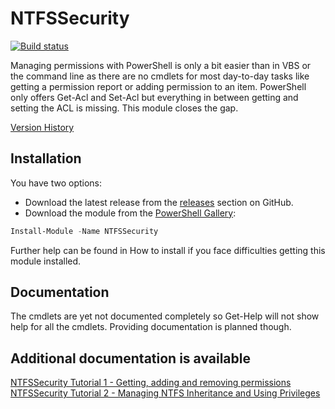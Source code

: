 # NTFSSecurity

[![Build status](https://ci.appveyor.com/api/projects/status/2gfb58t9qh655b8x?svg=true)](https://ci.appveyor.com/project/Sup3rlativ3/ntfssecurity)

Managing permissions with PowerShell is only a bit easier than in VBS or the command line as there are no cmdlets for most day-to-day tasks like getting a permission report or adding permission to an item. PowerShell only offers Get-Acl and Set-Acl but everything in between getting and setting the ACL is missing. This module closes the gap.

[Version History](https://github.com/raandree/NTFSSecurity/wiki/Version-History)

## Installation

You have two options:

* Download the latest release from the [releases](https://github.com/raandree/NTFSSecurity/releases) section on GitHub.
* Download the module from the [PowerShell Gallery](https://www.powershellgallery.com/packages/NTFSSecurity):

```PowerShell
Install-Module -Name NTFSSecurity
```

Further help can be found in How to install if you face difficulties getting this module installed.

## Documentation

The cmdlets are yet not documented completely so Get-Help will not show help for all the cmdlets. Providing documentation is planned though.

## Additional documentation is available

[NTFSSecurity Tutorial 1 - Getting, adding and removing permissions](http://blogs.technet.com/b/fieldcoding/archive/2014/12/05/ntfssecurity-tutorial-1-getting-adding-and-removing-permissions.aspx)
[NTFSSecurity Tutorial 2 - Managing NTFS Inheritance and Using Privileges](http://blogs.technet.com/b/fieldcoding/archive/2014/12/05/ntfssecurity-tutorial-2-managing-ntfs-inheritance-and-using-privileges.aspx)
